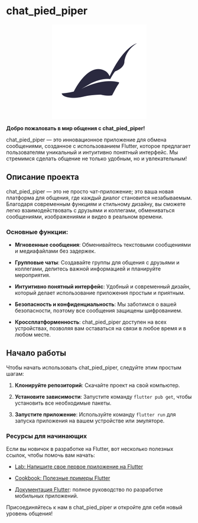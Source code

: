 # chat_pied_piper

<div align="center">
<img src="assets/icons/logo.png" width=256 height=256>
</div>

**Добро пожаловать в мир общения с chat_pied_piper!**

chat_pied_piper — это инновационное приложение для обмена сообщениями, созданное с использованием Flutter, которое предлагает пользователям уникальный и интуитивно понятный интерфейс. Мы стремимся сделать общение не только удобным, но и увлекательным!

## Описание проекта

chat_pied_piper — это не просто чат-приложение; это ваша новая платформа для общения, где каждый диалог становится незабываемым. Благодаря современным функциям и стильному дизайну, вы сможете легко взаимодействовать с друзьями и коллегами, обмениваться сообщениями, изображениями и видео в реальном времени.

### Основные функции:

- **Мгновенные сообщения**: Обменивайтесь текстовыми сообщениями и медиафайлами без задержек.
  
- **Групповые чаты**: Создавайте группы для общения с друзьями и коллегами, делитесь важной информацией и планируйте мероприятия.

- **Интуитивно понятный интерфейс**: Удобный и современный дизайн, который делает использование приложения простым и приятным.

- **Безопасность и конфиденциальность**: Мы заботимся о вашей безопасности, поэтому все сообщения защищены шифрованием.

- **Кроссплатформенность**: chat_pied_piper доступен на всех устройствах, позволяя вам оставаться на связи в любое время и в любом месте.

## Начало работы

Чтобы начать использовать chat_pied_piper, следуйте этим простым шагам:

1. **Клонируйте репозиторий**: Скачайте проект на свой компьютер.
  
2. **Установите зависимости**: Запустите команду `flutter pub get`, чтобы установить все необходимые пакеты.

3. **Запустите приложение**: Используйте команду `flutter run` для запуска приложения на вашем устройстве или эмуляторе.

### Ресурсы для начинающих

Если вы новичок в разработке на Flutter, вот несколько полезных ссылок, чтобы помочь вам начать:

- [Lab: Напишите свое первое приложение на Flutter](https://docs.flutter.dev/get-started/codelab)
  
- [Cookbook: Полезные примеры Flutter](https://docs.flutter.dev/cookbook)

- [Документация Flutter](https://docs.flutter.dev/): полное руководство по разработке мобильных приложений.

Присоединяйтесь к нам в chat_pied_piper и откройте для себя новый уровень общения!